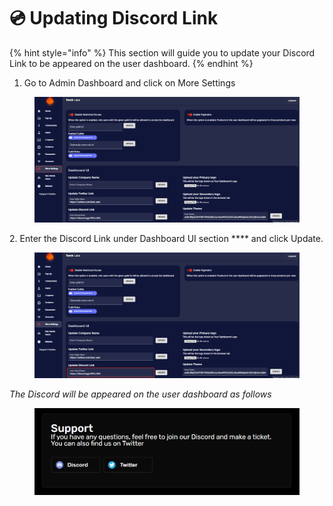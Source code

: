 # 💿 Updating Discord Link

{% hint style="info" %}
This section will guide you to update your Discord Link to be appeared on the user dashboard.
{% endhint %}

1. Go to Admin Dashboard and click on More Settings

<figure><img src="../../.gitbook/assets/1 (3).png" alt=""><figcaption></figcaption></figure>

2\. Enter the Discord Link under Dashboard UI section **** and click Update.

<figure><img src="../../.gitbook/assets/4 (2).png" alt=""><figcaption></figcaption></figure>



_The Discord will be appeared on the user dashboard as follows_

<figure><img src="../../.gitbook/assets/3 (3).png" alt=""><figcaption></figcaption></figure>
